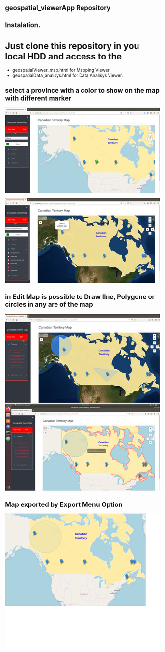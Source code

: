 ## geospatial_viewerApp Repository
## Instalation.
# Just clone this repository in you local HDD and access to the 
- geospatialViewer_map.html for Mapping Viewer
- geospatialData_analisys.html for Data Analisys Viewer.


## select a province with a color to show on the map with different marker
 ![Image of Yaktocat](https://github.com/Canadian-Geospatial-Platform/geospatial_viewerApp/blob/master/img/4.png)

 
 ![Image of Yaktocat](https://github.com/Canadian-Geospatial-Platform/geospatial_viewerApp/blob/master/img/2.png)
 
 ## in Edit Map is possible to Draw lIne, Polygone or circles in any are of the map
 ![Image of Yaktocat](https://github.com/Canadian-Geospatial-Platform/geospatial_viewerApp/blob/master/img/3.png)
 ![Image of Yaktocat](https://github.com/Canadian-Geospatial-Platform/geospatial_viewerApp/blob/master/img/drawcircle.png)
 
 ## Map exported by Export Menu Option
  ![Image of Yaktocat](https://github.com/Canadian-Geospatial-Platform/geospatial_viewerApp/blob/master/img/exported_toPNG.png) 


 
